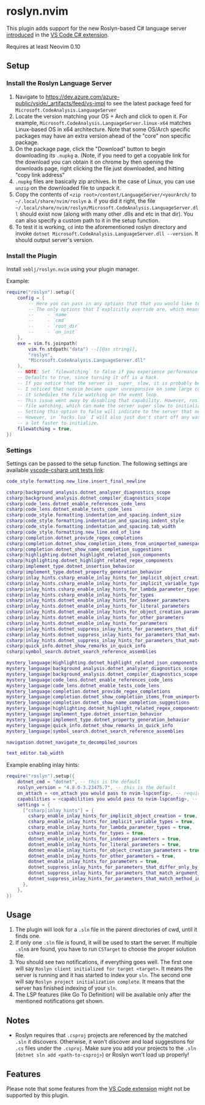 # roslyn.nvim

This plugin adds support for the new Roslyn-based C# language server [introduced](https://devblogs.microsoft.com/visualstudio/announcing-csharp-dev-kit-for-visual-studio-code) in the [VS Code C# extension](https://github.com/dotnet/vscode-csharp).

Requires at least Neovim 0.10

## Setup

### Install the Roslyn Language Server

1. Navigate to https://dev.azure.com/azure-public/vside/_artifacts/feed/vs-impl to see the latest package feed for `Microsoft.CodeAnalysis.LanguageServer`
2. Locate the version matching your OS + Arch and click to open it. For example, `Microsoft.CodeAnalysis.LanguageServer.linux-x64` matches Linux-based OS in x64 architecture. Note that some OS/Arch specific packages may have an extra version ahead of the "core" non specific package.
3. On the package page, click the "Download" button to begin downloading its `.nupkg`
   a. (Note, if you need to get a copyable link for the download you can obtain it on chrome by then opening the downloads page, right clicking the file just downloaded, and hitting "copy link address"
4. `.nupkg` files are basically zip archives. In the case of Linux, you can use `unzip` on the downloaded file to unpack it.
5. Copy the contents of `<zip root>/content/LanguageServer/<yourArch/` to `~/.local/share/nvim/roslyn`
   a. if you did it right, the file `~/.local/share/nvim/roslyn/Microsoft.CodeAnalysis.LanguageServer.dll` should exist now (along with many other .dlls and etc in that dir).
   You can also specify a custom path to it in the setup function.
6. To test it is working, `cd` into the aforementioned roslyn directory and invoke `dotnet Microsoft.CodeAnalysis.LanguageServer.dll --version`. It should output server's version.

### Install the Plugin

Install `seblj/roslyn.nvim` using your plugin manager.

Example:

```lua
require("roslyn").setup({
    config = {
        -- Here you can pass in any options that that you would like to pass to `vim.lsp.start`
        -- The only options that I explicitly override are, which means won't have any effect of setting here are:
        --     - `name`
        --     - `cmd`
        --     - `root_dir`
        --     - `on_init`
    },
    exe = vim.fs.joinpath(
        vim.fn.stdpath("data") --[[@as string]],
        "roslyn",
        "Microsoft.CodeAnalysis.LanguageServer.dll"
    ),
    -- NOTE: Set `filewatching` to false if you experience performance problems.
    -- Defaults to true, since turning it off is a hack.
    -- If you notice that the server is _super_ slow, it is probably because of file watching
    -- I noticed that neovim became super unresponsive on some large codebases, and that was because
    -- it schedules the file watching on the event loop.
    -- This issue went away by disabling that capability. However, roslyn will fallback to its own
    -- file watching, which can make the server super slow to initialize.
    -- Setting this option to false will indicate to the server that neovim will do the file watching.
    -- However, in `hacks.lua` I will also just don't start off any watchers, which seems to make the server
    -- a lot faster to initialize.
    filewatching = true,
})
```

### Settings

Settings can be passed to the setup function. The following settings are available [vscode-csharp unit tests link](https://github.com/dotnet/vscode-csharp/blob/main/test/unitTests/configurationMiddleware.test.ts):

```lua
code_style.formatting.new_line.insert_final_newline

csharp|background_analysis.dotnet_analyzer_diagnostics_scope
csharp|background_analysis.dotnet_compiler_diagnostics_scope
csharp|code_lens.dotnet_enable_references_code_lens
csharp|code_lens.dotnet_enable_tests_code_lens
csharp|code_style.formatting.indentation_and_spacing.indent_size
csharp|code_style.formatting.indentation_and_spacing.indent_style
csharp|code_style.formatting.indentation_and_spacing.tab_width
csharp|code_style.formatting.new_line.end_of_line
csharp|completion.dotnet_provide_regex_completions
csharp|completion.dotnet_show_completion_items_from_unimported_namespaces
csharp|completion.dotnet_show_name_completion_suggestions
csharp|highlighting.dotnet_highlight_related_json_components
csharp|highlighting.dotnet_highlight_related_regex_components
csharp|implement_type.dotnet_insertion_behavior
csharp|implement_type.dotnet_property_generation_behavior
csharp|inlay_hints.csharp_enable_inlay_hints_for_implicit_object_creation
csharp|inlay_hints.csharp_enable_inlay_hints_for_implicit_variable_types
csharp|inlay_hints.csharp_enable_inlay_hints_for_lambda_parameter_types
csharp|inlay_hints.csharp_enable_inlay_hints_for_types
csharp|inlay_hints.dotnet_enable_inlay_hints_for_indexer_parameters
csharp|inlay_hints.dotnet_enable_inlay_hints_for_literal_parameters
csharp|inlay_hints.dotnet_enable_inlay_hints_for_object_creation_parameters
csharp|inlay_hints.dotnet_enable_inlay_hints_for_other_parameters
csharp|inlay_hints.dotnet_enable_inlay_hints_for_parameters
csharp|inlay_hints.dotnet_suppress_inlay_hints_for_parameters_that_differ_only_by_suffix
csharp|inlay_hints.dotnet_suppress_inlay_hints_for_parameters_that_match_argument_name
csharp|inlay_hints.dotnet_suppress_inlay_hints_for_parameters_that_match_method_intent
csharp|quick_info.dotnet_show_remarks_in_quick_info
csharp|symbol_search.dotnet_search_reference_assemblies

mystery_language|Highlighting.dotnet_highlight_related_json_components
mystery_language|background_analysis.dotnet_analyzer_diagnostics_scope
mystery_language|background_analysis.dotnet_compiler_diagnostics_scope
mystery_language|code_lens.dotnet_enable_references_code_lens
mystery_language|code_lens.dotnet_enable_tests_code_lens
mystery_language|completion.dotnet_provide_regex_completions
mystery_language|completion.dotnet_show_completion_items_from_unimported_namespaces
mystery_language|completion.dotnet_show_name_completion_suggestions
mystery_language|highlighting.dotnet_highlight_related_regex_components
mystery_language|implement_type.dotnet_insertion_behavior
mystery_language|implement_type.dotnet_property_generation_behavior
mystery_language|quick_info.dotnet_show_remarks_in_quick_info
mystery_language|symbol_search.dotnet_search_reference_assemblies

navigation.dotnet_navigate_to_decompiled_sources

text_editor.tab_width
````

Example enabling inlay hints:

```lua
require("roslyn").setup({
    dotnet_cmd = "dotnet", -- this is the default
    roslyn_version = "4.8.0-3.23475.7", -- this is the default
    on_attach = <on_attach you would pass to nvim-lspconfig>, -- required
    capabilities = <capabilities you would pass to nvim-lspconfig>, -- required
    settings = {
      ["csharp|inlay_hints"] = {
        csharp_enable_inlay_hints_for_implicit_object_creation = true,
        csharp_enable_inlay_hints_for_implicit_variable_types = true,
        csharp_enable_inlay_hints_for_lambda_parameter_types = true,
        csharp_enable_inlay_hints_for_types = true,
        dotnet_enable_inlay_hints_for_indexer_parameters = true,
        dotnet_enable_inlay_hints_for_literal_parameters = true,
        dotnet_enable_inlay_hints_for_object_creation_parameters = true,
        dotnet_enable_inlay_hints_for_other_parameters = true,
        dotnet_enable_inlay_hints_for_parameters = true,
        dotnet_suppress_inlay_hints_for_parameters_that_differ_only_by_suffix = true,
        dotnet_suppress_inlay_hints_for_parameters_that_match_argument_name = true,
        dotnet_suppress_inlay_hints_for_parameters_that_match_method_intent = true,
      },
    },
})
```

## Usage

1. The plugin will look for a `.sln` file in the parent
   directories of cwd, until it finds one.
2. If only one `.sln` file is found, it will be used to start the server.
   If multiple `.sln`s are found, you have to run `CSTarget` to choose the proper solution file.
3. You should see two notifications, if everything goes well. The first one will say
   `Roslyn client initialized for target <target>`. It means the server is
   running and it has started to index your `sln`. The second one will say
   `Roslyn project initialization complete`. It means that the server has finished indexing of
   your `sln`.
4. The LSP features (like Go To Definition) will be available only after the mentioned notifications get shown.

## Notes

- Roslyn requires that `.csproj` projects are referenced by the matched `.sln` it discovers. Otherwise, it won't discover and load suggestions for `.cs` files under the `.csproj`. Make sure you add your projects to the `.sln` (`dotnet sln add <path-to-csproj>`) or Roslyn won't load up properly!

## Features

Please note that some features from the [VS Code extension](https://github.com/dotnet/vscode-csharp) might not be supported by this plugin.
